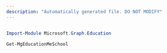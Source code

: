 ```yaml
---
description: "Automatically generated file. DO NOT MODIFY"
---
```


```powershell

Import-Module Microsoft.Graph.Education

Get-MgEducationMeSchool

```